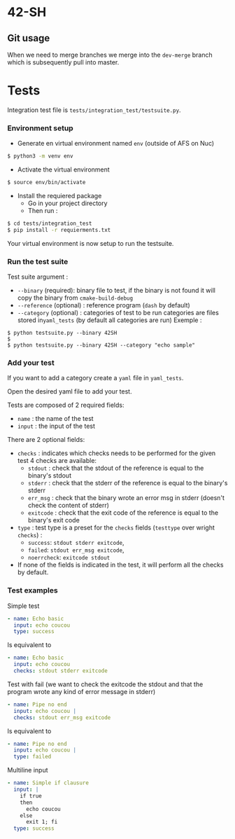 # 42-SH


## Git usage 
When we need to merge branches we merge into the `dev-merge` branch which is subsequently pull into master.


# Tests
Integration test file is `tests/integration_test/testsuite.py`.

### Environment setup
- Generate en virtual environment named `env` (outside of AFS on Nuc)
```sh
$ python3 -m venv env
```
- Activate the virtual environment
```sh
$ source env/bin/activate
````
- Install the requiered package 
  - Go in your project directory
  - Then run :
```sh
$ cd tests/integration_test
$ pip install -r requierments.txt 
```
Your virtual environment is now setup to run the testsuite.

### Run the test suite
Test suite argument :
- `--binary` (required): binary file to test, if the binary is not found it will copy the binary from `cmake-build-debug`
- `--reference` (optional) : reference program (`dash` by default)
- `--category` (optional) : categories of test to be run categories are files stored in`yaml_tests` (by default all categories are run)
Exemple :
```shell
$ python testsuite.py --binary 42SH
$
$ python testsuite.py --binary 42SH --category "echo sample"
```

### Add your test
If you want to add a category create a `yaml` file in `yaml_tests`.

Open the desired yaml file to add your test.

Tests are composed of 2 required fields:
- `name` : the name of the test
- `input` : the input of the test

There are 2 optional fields:
- `checks` : indicates which checks needs to be performed for the given test 4 checks are available:
  - `stdout` : check that the stdout of the reference is equal to the binary's stdout
  - `stderr` : check that the stderr of the reference is equal to the binary's stderr
  - `err_msg` : check that the binary wrote an error msg in stderr (doesn't check the content of stderr)
  - `exitcode` : check that the exit code of the reference is equal to the binary's exit code
- `type` : test type is a preset for the `checks` fields (`testtype` over wright `checks`) :
  - `success`: `stdout stderr exitcode`,
  - `failed`: `stdout err_msg exitcode`,
  - `noerrcheck`: `exitcode stdout`
- If none of the fields is indicated in the test, it will perform all the checks by default.

### Test examples
Simple test
```yaml
- name: Echo basic
  input: echo coucou
  type: success
```
Is equivalent to
```yaml
- name: Echo basic
  input: echo coucou
  checks: stdout stderr exitcode
```
Test with fail (we want to check the exitcode the stdout and that the program wrote any kind of error message in stderr)
````yaml
- name: Pipe no end
  input: echo coucou |
  checks: stdout err_msg exitcode
````
Is equivalent to
````yaml
- name: Pipe no end
  input: echo coucou |
  type: failed
````
Multiline input
````yaml
- name: Simple if clausure
  input: |
    if true
    then
      echo coucou
    else
      exit 1; fi
  type: success
````